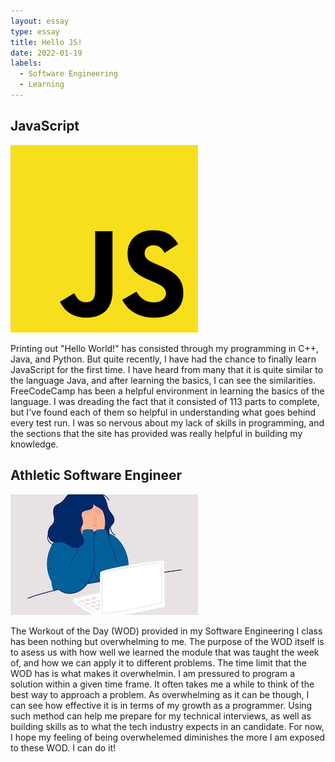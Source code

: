 ```yaml
---
layout: essay
type: essay
title: Hello JS!
date: 2022-01-19
labels:
  - Software Engineering
  - Learning
---
```


## JavaScript

<img class="ui medium right floated rounded image" src="../images/jslogo.png">

Printing out "Hello World!" has consisted through my programming in C++, Java, and Python. But quite recently, I have had the chance to finally learn JavaScript for the first time. I have heard from many that it is quite similar to the language Java, and after learning the basics, I can see the similarities. FreeCodeCamp has been a helpful environment in learning the basics of the language. I was dreading the fact that it consisted of 113 parts to complete, but I've found each of them so helpful in understanding what goes behind every test run. I was so nervous about my lack of skills in programming, and the sections that the site has provided was really helpful in building my knowledge.

## Athletic Software Engineer

<img class="ui medium left floated rounded image" src="../images/overwhelming.jpeg">

The Workout of the Day (WOD) provided in my Software Engineering I class has been nothing but overwhelming to me. The purpose of the WOD itself is to asess us with how well we learned the module that was taught the week of, and how we can apply it to different problems. The time limit that the WOD has is what makes it overwhelmin. I am pressured to program a solution within a given time frame. It often takes me a while to think of the best way to approach a problem. As overwhelming as it can be  though, I can see how effective it is in terms of my growth as a programmer. Using such method can help me prepare for my technical interviews, as well as building skills as to what the tech industry expects in an candidate. For now, I hope my feeling of being overwhelemed diminishes the more I am exposed to these WOD. I can do it!  
